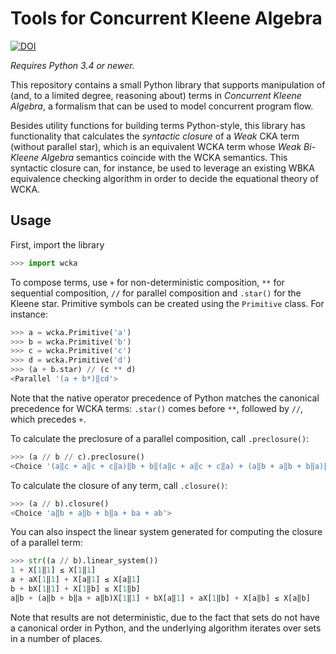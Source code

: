 # Tools for Concurrent Kleene Algebra

[![DOI](https://zenodo.org/badge/DOI/10.5281/zenodo.926651.svg)](https://doi.org/10.5281/zenodo.926651)

_Requires Python 3.4 or newer._

This repository contains a small Python library that supports manipulation of (and, to a limited degree, reasoning about) terms in _Concurrent Kleene Algebra_, a formalism that can be used to model concurrent program flow.

Besides utility functions for building terms Python-style, this library has functionality that calculates the _syntactic closure_ of a _Weak_ CKA term (without parallel star), which is an equivalent WCKA term whose _Weak Bi-Kleene Algebra_ semantics coincide with the WCKA semantics.
This syntactic closure can, for instance, be used to leverage an existing WBKA equivalence checking algorithm in order to decide the equational theory of WCKA.

## Usage
First, import the library
```python
>>> import wcka
```
To compose terms, use `+` for non-deterministic composition, `**` for sequential composition, `//` for parallel composition and `.star()` for the Kleene star.
Primitive symbols can be created using the `Primitive` class.
For instance:
```python
>>> a = wcka.Primitive('a')
>>> b = wcka.Primitive('b')
>>> c = wcka.Primitive('c')
>>> d = wcka.Primitive('d')
>>> (a + b.star) // (c ** d)
<Parallel '(a + b*)‖cd'>
```
Note that the native operator precedence of Python matches the canonical precedence for WCKA terms: `.star()` comes before `**`, followed by `//`, which precedes `+`.

To calculate the preclosure of a parallel composition, call `.preclosure()`:
```python
>>> (a // b // c).preclosure()
<Choice '(a‖c + a‖c + c‖a)‖b + b‖(a‖c + a‖c + c‖a) + (a‖b + a‖b + b‖a)‖c + a‖(b‖c + c‖b + b‖c) + (b‖c + c‖b + b‖c)‖a + c‖(a‖b + a‖b + b‖a)'>
```

To calculate the closure of any term, call `.closure()`:
```python
>>> (a // b).closure()
<Choice 'a‖b + a‖b + b‖a + ba + ab'>
```

You can also inspect the linear system generated for computing the closure of a parallel term:
```python
>>> str((a // b).linear_system())
1 + X[1‖1] ≤ X[1‖1]
a + aX[1‖1] + X[a‖1] ≤ X[a‖1]
b + bX[1‖1] + X[1‖b] ≤ X[1‖b]
a‖b + (a‖b + b‖a + a‖b)X[1‖1] + bX[a‖1] + aX[1‖b] + X[a‖b] ≤ X[a‖b]
```

Note that results are not deterministic, due to the fact that sets do not have a canonical order in Python, and the underlying algorithm iterates over sets in a number of places.
